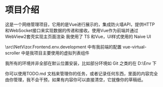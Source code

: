 # 项目介绍
这是一个网络管理项目，它用的是Vue进行展示的，集成防火墙API，提供HTTP和WebSocket接口来实现数据的传递和接收。使用Vue作为前端并通过WebView2套壳实现主页面渲染
我使用了 TS 和Vue，UI样式使用的 Naive UI

\src\NetVizor.Frontend\.env.development 中有我前端的配置
vue-virtual-scroller 中是我项目主要使用的虚拟列表组件

我所有的环境并非全部在默认位置安装，比如部分环境如 Git 之类的在 D:\Env 下


你可以使用TODO.md 文档来管理你的任务，或者记录任何东西，里面的内容完全由你管理，我不会干预，如果有内容你可以直接清空，它就像你的草稿纸。








